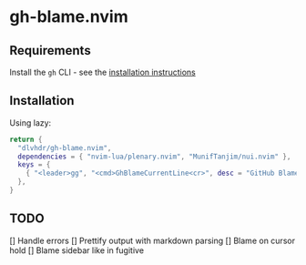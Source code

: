 # gh-blame.nvim

## Requirements

Install the `gh` CLI - see the [installation instructions](https://github.com/cli/cli#installation)

## Installation

Using lazy:
```lua
return {
  "dlvhdr/gh-blame.nvim",
  dependencies = { "nvim-lua/plenary.nvim", "MunifTanjim/nui.nvim" },
  keys = {
    { "<leader>gg", "<cmd>GhBlameCurrentLine<cr>", desc = "GitHub Blame Current Line" },
  },
}
```

## TODO

[] Handle errors
[] Prettify output with markdown parsing
[] Blame on cursor hold
[] Blame sidebar like in fugitive
